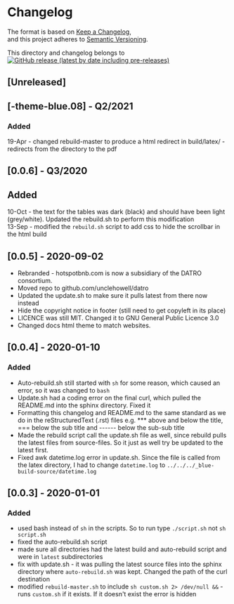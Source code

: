 # Changelog

The format is based on [Keep a Changelog](https://keepachangelog.com/en/1.0.0/),  
and this project adheres to [Semantic Versioning](https://semver.org/spec/v2.0.0.html).  

This directory and changelog belongs to [![GitHub release (latest by date including pre-releases)](https://img.shields.io/github/v/release/unclehowell/datro?include_prereleases)](https://github.com/unclehowell/datro/releases)  

## [Unreleased]  

## [-theme-blue.08] - Q2/2021  

### Added  

19-Apr - changed rebuild-master to produce a html redirect in build/latex/ - redirects from the directory to the pdf   

## [0.0.6] - Q3/2020

## Added
10-Oct - the text for the tables was dark (black) and should have been light (grey/white). Updated the rebuild.sh to perform this modification  
13-Sep - modified the `rebuild.sh` script to add css to hide the scrollbar in the html build  

## [0.0.5] - 2020-09-02                                                                    
 - Rebranded - hotspotbnb.com is now a subsidiary of the DATRO consortium.   
 - Moved repo to github.com/unclehowell/datro  
 - Updated the update.sh to make sure it pulls latest from there now instead  
 - Hide the copyright notice in footer (still need to get copyleft in its place)  
 - LICENCE was still MIT. Changed it to GNU General Public Licence 3.0  
 - Changed docs html theme to match websites.   


## [0.0.4] - 2020-01-10 

### Added 

 - Auto-rebuild.sh still started with `sh` for some reason, which caused an error, so it was changed to `bash`  
 - Update.sh had a coding error on the final curl, which pulled the README.md into the sphinx directory. Fixed it  
 - Formatting this changelog and README.md to the same standard as we do in the reStructuredText (.rst) files e.g. *** above and below the title, === below the sub title and ------ below the sub-sub title  
 - Made the rebuild script call the update.sh file as well, since rebuild pulls the latest files from source-files. So it just as well try be updated to the latest first.   
 - Fixed awk datetime.log error in update.sh. Since the file is called from the latex directory, I had to change `datetime.log` to `../../../_blue-build-source/datetime.log`  

## [0.0.3] - 2020-01-01

### Added

 - used bash instead of `sh` in the scripts. So to run type `./script.sh` not `sh script.sh`  
 - fixed the auto-rebuild.sh script  
 - made sure all directories had the latest build and auto-rebuild script and were in `latest` subdirectories  
 - fix with update.sh - it was pulling the latest source files into the sphinx directory where `auto-rebuild.sh` was kept. Changed the path of the curl destination  
 - modified `rebuild-master.sh` to include `sh custom.sh 2> /dev/null &&` - runs `custom.sh` if it exists. If it doesn't exist the error is hidden  
